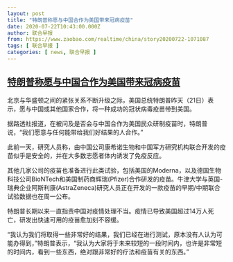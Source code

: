 ```yaml
---
layout: post
title: "特朗普称愿与中国合作为美国带来冠病疫苗"
date: 2020-07-22T10:43:00.000Z
author: 联合早报
from: https://www.zaobao.com/realtime/china/story20200722-1071087
tags: [ 联合早报 ]
categories: [ news, 联合早报 ]
---
```

<!--1595414580000-->
[特朗普称愿与中国合作为美国带来冠病疫苗](https://www.zaobao.com/realtime/china/story20200722-1071087)
------

<div>
<p>北京与华盛顿之间的紧张关系不断升级之际，美国总统特朗普昨天（21日）表示，愿与中国或其他国家合作，将一种成功的冠状病毒疫苗带到美国。</p><p>据路透社报道，在被问及是否会与中国合作为美国民众研制疫苗时，特朗普说，“我们愿意与任何能带给我们好结果的人合作。”</p><p>此前一天，研究人员称，由中国公司康希诺生物和中国军方研究机构联合开发的疫苗似乎是安全的，并在大多数志愿者体内诱发了免疫反应。</p><section id="imu"><div id="dfp-ad-imu1-wrapper" class="dfp-tag-wrapper"><div id="dfp-ad-imu1" class="dfp-tag-wrapper"></div></div></section><p>其他几家公司的疫苗也准备进行此类试验，包括美国的Moderna，以及德国生物科技公司BioNTech和美国制药商辉瑞(Pfizer)合作研发的疫苗。牛津大学与英国-瑞典企业阿斯利康(AstraZeneca)研究人员正在开发的一款疫苗的早期/中期联合试验数据也在周一公布。</p><p>特朗普长期以来一直指责中国对疫情处理不当。疫情已导致美国超过14万人死亡，研发出快速可用的疫苗愈加刻不容缓。</p><p>“我认为我们将取得一些非常好的结果，我们已经在进行测试，原本没有人认为可能办得到，”特朗普表示，“我认为大家将于未来较短的一段时间内，也许是非常短的时间内，看到一些东西，绝对跟非常好的疗法和疫苗有关的东西。”</p><div id="innity-in-post"></div><div id="dfp-ad-midarticlespecial-wrapper" class="dfp-tag-wrapper"><div id="dfp-ad-midarticlespecial" class="dfp-tag-wrapper"></div></div>
</div>
